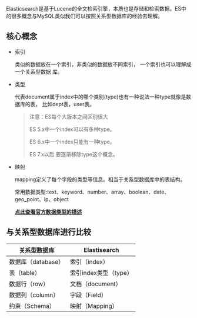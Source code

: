 Elasticsearch是基于Lucene的全文检索引擎，本质也是存储和检索数据。ES中的很多概念与MySQL类似我们可以按照关系型数据库的经验去理解。

## 核心概念

* 索引

  类似的数据放在一个索引，非类似的数据放不同索引， 一个索引也可以理解成一个关系型数据 库。

* 类型

  代表document属于index中的哪个类别(type)也有一种说法一种type就像是数据库的表， 比如dept表，user表。

  > 注意：ES每个大版本之间区别很大
  >
  > ES 5.x中一个index可以有多种type。
  >
  > ES 6.x中一个index只能有一种type。
  >
  > ES 7.x以后 要逐渐移除type这个概念。

* 映射

  mapping定义了每个字段的类型等信息。相当于关系型数据库中的表结构。

  常用数据类型:text、keyword、number、array、boolean、date、geo_point、ip、object

  **[点此查看官方数据类型的描述](https://www.elastic.co/guide/en/elasticsearch/reference/current/mapping-types.html)**
  
  

## 与关系型数据库进行比较

| 关系型数据库       | Elastisearch          |
| ------------------ | --------------------- |
| 数据库（database） | 索引（index）         |
| 表（table）        | 索引index类型（type） |
| 数据行（row）      | 文档（document）      |
| 数据列（column）   | 字段（Field）         |
| 约束（Schema）     | 映射（Mapping）       |

